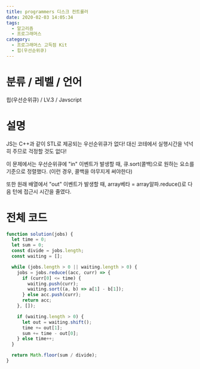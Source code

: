 ```yaml
---
title: programmers 디스크 컨트롤러
date: 2020-02-03 14:05:34
tags:
  - 알고리즘
  - 프로그래머스
category:
  - 프로그래머스 고득점 Kit
  - 힙(우선순위큐)
---
```


# 분류 / 레벨 / 언어

힙(우선순위큐) / LV.3 / Javscript

# 설명

JS는 C++과 같이 STL로 제공되는 우선순위큐가 없다!
대신 코테에서 실행시간을 넉넉히 주므로 걱정할 것도 없다!

이 문제에서는 우선순위큐에 "in" 이벤트가 발생할 때,
큐.sort(콜백)으로 원하는 요소를 기준으로 정렬했다. (이런 경우, 콜백을 야무지게 써야한다)

또한 원래 배열에서 "out" 이벤트가 발생할 때,
array베타 = array알파.reduce()로 다음 턴에 접근시 시간을 줄였다.

# 전체 코드

```javascript
function solution(jobs) {
  let time = 0;
  let sum = 0;
  const divide = jobs.length;
  const waiting = [];

  while (jobs.length > 0 || waiting.length > 0) {
    jobs = jobs.reduce((acc, curr) => {
      if (curr[0] <= time) {
        waiting.push(curr);
        waiting.sort((a, b) => a[1] - b[1]);
      } else acc.push(curr);
      return acc;
    }, []);

    if (waiting.length > 0) {
      let out = waiting.shift();
      time += out[1];
      sum += time - out[0];
    } else time++;
  }

  return Math.floor(sum / divide);
}
```
